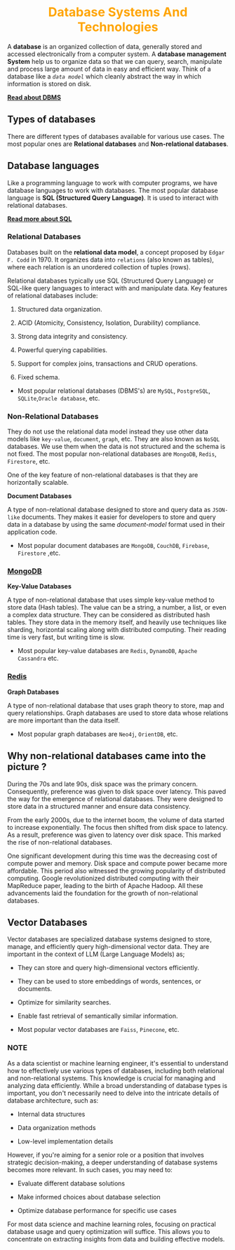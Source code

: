 <h1 align="center" style="color: orange"> Database Systems And Technologies </h1>

A __database__ is an organized collection of data, generally stored and accessed electronically from a computer system. A __database management System__ help us to organize data so that we can query, search, manipulate and process large amount of data in easy and efficient way. Think of a database like a _`data model`_ which cleanly abstract the way in which information is stored on disk. 

**[Read about DBMS](./DBMS.md)**

## Types of databases

There are different types of databases available for various use cases. The most popular ones are **Relational databases** and **Non-relational databases**.

## Database languages

Like a programming language to work with computer programs, we have database languages to work with databases. The most popular database language is **SQL (Structured Query Language)**. It is used to interact with relational databases.

**[Read more about SQL](./1_SQL/Readme.md)**

### Relational Databases

Databases built on the **relational data model**, a concept proposed by `Edgar F. Codd` in 1970. It organizes data into `relations` (also known as tables), where each relation is an unordered collection of tuples (rows). 

Relational databases typically use SQL (Structured Query Language) or SQL-like query languages to interact with and manipulate data. Key features of relational databases include:

1. Structured data organization.

1. ACID (Atomicity, Consistency, Isolation, Durability) compliance.

1. Strong data integrity and consistency.

1. Powerful querying capabilities.

1. Support for complex joins, transactions and CRUD operations.

1. Fixed schema.

- Most popular relational databases (DBMS's) are `MySQL`, `PostgreSQL`, `SQLite`,`Oracle database`, etc.

### Non-Relational Databases

They do not use the relational data model instead they use other data models like `key-value`, `document`, `graph`, etc. They are also known as `NoSQL` databases. We use them when the data is not structured and the schema is not fixed. The most popular non-relational databases are `MongoDB`, `Redis`, `Firestore`, etc.

One of the key feature of non-relational databases is that they are horizontally scalable.

**Document Databases**

A type of non-relational database designed to store and query data as `JSON-like` documents. They makes it easier for developers to store and query data in a database by using the same _document-model_ format used in their application code.

- Most popular document databases are `MongoDB`, `CouchDB`, `Firebase`, `Firestore` ,etc.

### [MongoDB](./2_MongoDB/Basics.md)

**Key-Value Databases**

A type of non-relational database that uses simple key-value method to store data (Hash tables). The value can be a string, a number, a list, or even a complex data structure. They can be considered as distributed hash tables. They store data in the memory itself, and heavily use techniques like sharding, horizontal scaling along with distributed computing. Their reading time is very fast, but writing time is slow.

- Most popular key-value databases are `Redis`, `DynamoDB`, `Apache Cassandra` etc.

### [Redis](./3_Reddis/Basics.md)

**Graph Databases**

A type of non-relational database that uses graph theory to store, map and query relationships. Graph databases are used to store data whose relations are more important than the data itself. 

- Most popular graph databases are `Neo4j`, `OrientDB`, etc.


## Why non-relational databases came into the picture ?

During the 70s and late 90s, disk space was the primary concern. Consequently, preference was given to disk space over latency. This paved the way for the emergence of relational databases. They were designed to store data in a structured manner and ensure data consistency.

From the early 2000s, due to the internet boom, the volume of data started to increase exponentially. The focus then shifted from disk space to latency. As a result, preference was given to latency over disk space. This marked the rise of non-relational databases.

One significant development during this time was the decreasing cost of compute power and memory. Disk space and compute power became more affordable. This period also witnessed the growing popularity of distributed computing. Google revolutionized distributed computing with their MapReduce paper, leading to the birth of Apache Hadoop. All these advancements laid the foundation for the growth of non-relational databases.

## Vector Databases 

Vector databases are specialized database systems designed to store, manage, and efficiently query high-dimensional vector data. They are important in the context of LLM (Large Language Models) as;

- They can store and query high-dimensional vectors efficiently.

- They can be used to store embeddings of words, sentences, or documents.

- Optimize for similarity searches.

- Enable fast retrieval of semantically similar information.

- Most popular vector databases are `Faiss`, `Pinecone`, etc.

### NOTE

As a data scientist or machine learning engineer, it's essential to understand how to effectively use various types of databases, including both relational and non-relational systems. This knowledge is crucial for managing and analyzing data efficiently. While a broad understanding of database types is important, you don't necessarily need to delve into the intricate details of database architecture, such as:

- Internal data structures

- Data organization methods

- Low-level implementation details

However, if you're aiming for a senior role or a position that involves strategic decision-making, a deeper understanding of database systems becomes more relevant. In such cases, you may need to:

- Evaluate different database solutions

- Make informed choices about database selection

- Optimize database performance for specific use cases

For most data science and machine learning roles, focusing on practical database usage and query optimization will suffice. This allows you to concentrate on extracting insights from data and building effective models.
